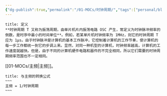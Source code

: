 ```yaml
---
{"dg-publish":true,"permalink":"/01-MOCs/时钟周期/","tags":["personal/blog","计算机组成原理/概述"]}
---
```


```ad-info
title: 定义
**时钟周期 T 又称为振荡周期，由单片机片内振荡电路 OSC 产生，常定义为时钟脉冲频率的倒数，是时序中最小的时间单位**。例如，若某单片机时钟频率为 1MHz，则它的时钟周期 T 应为 1μs。由于时钟脉冲是计算机的基本工作脉冲，它控制着计算机的工作节奏，使计算机的每一步工作都统一到它的步调上来。显然，对同一种机型的计算机，时钟频率越高，计算机的工作速度就越快。但是，由于不同的计算机硬件电路和器件的不完全相同，所以它们需要的时钟周期频率范围也不一定相同。
```
[[01-MOCs/主频\|主频]]。
```ad-note
title: 与主频的转换公式
~~~
主频 = 1/时钟周期
~~~
```


